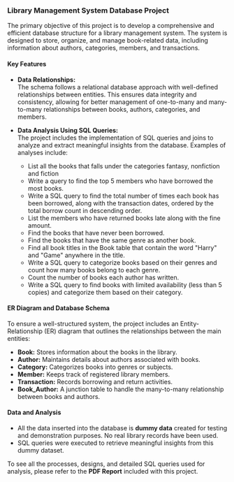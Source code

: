 ### **Library Management System Database Project**

The primary objective of this project is to develop a comprehensive and efficient database structure for a library management system. The system is designed to store, organize, and manage book-related data, including information about authors, categories, members, and transactions.

#### Key Features 

- **Data Relationships:**  
  The schema follows a relational database approach with well-defined relationships between entities. This ensures data integrity and consistency, allowing for better management of one-to-many and many-to-many relationships between books, authors, categories, and members.

- **Data Analysis Using SQL Queries:**  
  The project includes the implementation of SQL queries and joins to analyze and extract meaningful insights from the database. Examples of analyses include:
  - List all the books that falls under the categories fantasy, nonfiction and fiction
  - Write a query to find the top 5 members who have borrowed the most books.
  - Write a SQL query to find the total number of times each book has been borrowed, along with the transaction dates, ordered by the total borrow count in descending order.
  - List the members who have returned books late along with the fine amount.
  - Find the books that have never been borrowed.
  - Find the books that have the same genre as another book.
  - Find all book titles in the Book table that contain the word "Harry" and "Game" anywhere in the title.
  - Write a SQL query to categorize books based on their genres and count how many books belong to each genre.
  - Count the number of books each author has written.
  - Write a SQL query to find books with limited availability (less than 5 copies) and categorize them based on their category.

#### **ER Diagram and Database Schema**

To ensure a well-structured system, the project includes an Entity-Relationship (ER) diagram that outlines the relationships between the main entities:

- **Book:** Stores information about the books in the library.
- **Author:** Maintains details about authors associated with books.
- **Category:** Categorizes books into genres or subjects.
- **Member:** Keeps track of registered library members.
- **Transaction:** Records borrowing and return activities.
- **Book_Author:** A junction table to handle the many-to-many relationship between books and authors.

#### **Data and Analysis**

- All the data inserted into the database is **dummy data** created for testing and demonstration purposes. No real library records have been used.
- SQL queries were executed to retrieve meaningful insights from this dummy dataset.

To see all the processes, designs, and detailed SQL queries used for analysis, please refer to the **PDF Report** included with this project.
